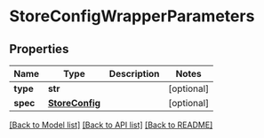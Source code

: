 # StoreConfigWrapperParameters

## Properties
Name | Type | Description | Notes
------------ | ------------- | ------------- | -------------
**type** | **str** |  | [optional] 
**spec** | [**StoreConfig**](StoreConfig.md) |  | [optional] 

[[Back to Model list]](../README.md#documentation-for-models) [[Back to API list]](../README.md#documentation-for-api-endpoints) [[Back to README]](../README.md)


